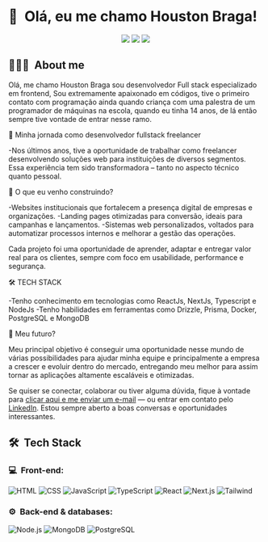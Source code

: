 <h1>👋 &nbsp;Olá, eu me chamo Houston Braga!</h1>
<p align="center">
<a href="https://www.linkedin.com/in/houston-braga-71900025a/"><img src="https://img.shields.io/badge/-My%20LinkedIn-0077B5?style=flat-square&logo=linkedin&logoColor=white"/></a>
<a href="https://www.instagram.com/houstoncodes/"><img src="https://img.shields.io/badge/-My%20Professional%20IG_-E4405F?style=flat-square&logo=Instagram&logoColor=white"/></a>
<a href="mailto:contatohoustonbraga@gmail.com"><img src="https://img.shields.io/badge/-Send%20Me%20a%20Message-D14836?style=flat-square&logo=Gmail&logoColor=white"/></a>

</p>

<h2> 👨🏻‍💻 &nbsp;About me </h2>

Olá, me chamo Houston Braga sou desenvolvedor Full stack especializado em frontend, Sou extremamente apaixonado em códigos, tive o primeiro contato com programação ainda quando criança com uma palestra de um programador de máquinas na escola, quando eu tinha 14 anos, de lá então sempre tive vontade de entrar nesse ramo.

🚀 Minha jornada como desenvolvedor fullstack freelancer

-Nos últimos anos, tive a oportunidade de trabalhar como freelancer desenvolvendo soluções web para instituições de diversos segmentos. Essa experiência tem sido transformadora – tanto no aspecto técnico quanto pessoal.

🎯 O que eu venho construindo?

-Websites institucionais que fortalecem a presença digital de empresas e organizações.
-Landing pages otimizadas para conversão, ideais para campanhas e lançamentos.
-Sistemas web personalizados, voltados para automatizar processos internos e melhorar a gestão das operações.

Cada projeto foi uma oportunidade de aprender, adaptar e entregar valor real para os clientes, sempre com foco em usabilidade, performance e segurança.

🛠️ TECH STACK

-Tenho conhecimento em tecnologias como ReactJs, NextJs, Typescript e NodeJs
-Tenho habilidades em ferramentas como Drizzle, Prisma, Docker, PostgreSQL e MongoDB

🔮 Meu futuro?

Meu principal objetivo é conseguir uma oportunidade nesse mundo de várias possibilidades para ajudar minha equipe e principalmente a empresa a crescer e evoluir dentro do mercado, entregando meu melhor para assim tornar as aplicações altamente escaláveis e otimizadas.
  
Se quiser se conectar, colaborar ou tiver alguma dúvida, fique à vontade para <a href="mailto:contatohoustonbraga@gmail.com">clicar aqui e me enviar um e-mail</a> — ou entrar em contato pelo <a href="https://www.linkedin.com/in/houston-braga-71900025a/">LinkedIn</a>. Estou sempre aberto a boas conversas e oportunidades interessantes.

<h2> 🛠 &nbsp;Tech Stack</h2>
<h3>💻 &nbsp;Front-end:</h3>

![HTML](https://img.shields.io/badge/-HTML-333333?style=flat&logo=HTML5)
![CSS](https://img.shields.io/badge/-CSS-333333?style=flat&logo=CSS3&logoColor=1572B6)
![JavaScript](https://img.shields.io/badge/-JavaScript-333333?style=flat&logo=javascript)
![TypeScript](https://img.shields.io/badge/-TypeScript-333333?style=flat&logo=typescript&logoColor=2D79C7)
![React](https://img.shields.io/badge/-React-333333?style=flat&logo=react)
![Next.js](https://img.shields.io/badge/-Next.js-333333?style=flat&logo=next.js)
![Tailwind](https://img.shields.io/badge/-Tailwind-333333?style=flat&logo=tailwind-css)

<h3>⚙️ &nbsp;Back-end & databases:</h3>

![Node.js](https://img.shields.io/badge/-Node.js-333333?style=flat&logo=node.js)
![MongoDB](https://img.shields.io/badge/-MongoDB-333333?style=flat&logo=mongodb)
![PostgreSQL](https://img.shields.io/badge/-PostgreSQL-333333?style=flat&logo=postgresql)




